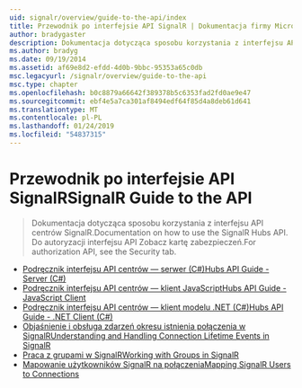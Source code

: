 ```yaml
---
uid: signalr/overview/guide-to-the-api/index
title: Przewodnik po interfejsie API SignalR | Dokumentacja firmy Microsoft
author: bradygaster
description: Dokumentacja dotycząca sposobu korzystania z interfejsu API centrów SignalR. Do autoryzacji interfejsu API Zobacz kartę zabezpieczeń.
ms.author: bradyg
ms.date: 09/19/2014
ms.assetid: af69e8d2-efdd-4d0b-9bbc-95353a65c0db
msc.legacyurl: /signalr/overview/guide-to-the-api
msc.type: chapter
ms.openlocfilehash: b0c8879a66642f389378b5c6353fad2fd0ae9e47
ms.sourcegitcommit: ebf4e5a7ca301af8494edf64f85d4a8deb61d641
ms.translationtype: MT
ms.contentlocale: pl-PL
ms.lasthandoff: 01/24/2019
ms.locfileid: "54837315"
---
```

<a name="signalr-guide-to-the-api"></a><span data-ttu-id="96cca-104">Przewodnik po interfejsie API SignalR</span><span class="sxs-lookup"><span data-stu-id="96cca-104">SignalR Guide to the API</span></span>
====================
> <span data-ttu-id="96cca-105">Dokumentacja dotycząca sposobu korzystania z interfejsu API centrów SignalR.</span><span class="sxs-lookup"><span data-stu-id="96cca-105">Documentation on how to use the SignalR Hubs API.</span></span> <span data-ttu-id="96cca-106">Do autoryzacji interfejsu API Zobacz kartę zabezpieczeń.</span><span class="sxs-lookup"><span data-stu-id="96cca-106">For authorization API, see the Security tab.</span></span>


- [<span data-ttu-id="96cca-107">Podręcznik interfejsu API centrów — serwer (C#)</span><span class="sxs-lookup"><span data-stu-id="96cca-107">Hubs API Guide - Server (C#)</span></span>](hubs-api-guide-server.md)
- [<span data-ttu-id="96cca-108">Podręcznik interfejsu API centrów — klient JavaScript</span><span class="sxs-lookup"><span data-stu-id="96cca-108">Hubs API Guide - JavaScript Client</span></span>](hubs-api-guide-javascript-client.md)
- [<span data-ttu-id="96cca-109">Podręcznik interfejsu API centrów — klient modelu .NET (C#)</span><span class="sxs-lookup"><span data-stu-id="96cca-109">Hubs API Guide - .NET Client (C#)</span></span>](hubs-api-guide-net-client.md)
- [<span data-ttu-id="96cca-110">Objaśnienie i obsługa zdarzeń okresu istnienia połączenia w SignalR</span><span class="sxs-lookup"><span data-stu-id="96cca-110">Understanding and Handling Connection Lifetime Events in SignalR</span></span>](handling-connection-lifetime-events.md)
- [<span data-ttu-id="96cca-111">Praca z grupami w SignalR</span><span class="sxs-lookup"><span data-stu-id="96cca-111">Working with Groups in SignalR</span></span>](working-with-groups.md)
- [<span data-ttu-id="96cca-112">Mapowanie użytkowników SignalR na połączenia</span><span class="sxs-lookup"><span data-stu-id="96cca-112">Mapping SignalR Users to Connections</span></span>](mapping-users-to-connections.md)
